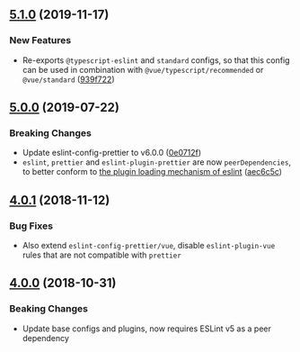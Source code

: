 <a name="5.1.0"></a>
## [5.1.0](https://github.com/vuejs/eslint-config-prettier/compare/v5.0.0...v5.1.0) (2019-11-17)


### New Features

* Re-exports `@typescript-eslint` and `standard` configs, so that this config can be used in combination with `@vue/typescript/recommended` or `@vue/standard` ([939f722](https://github.com/vuejs/eslint-config-prettier/commit/939f722))



<a name="5.0.0"></a>
## [5.0.0](https://github.com/vuejs/eslint-config-prettier/compare/4578703...v5.0.0) (2019-07-22)


### Breaking Changes

* Update eslint-config-prettier to v6.0.0 ([0e0712f](https://github.com/vuejs/eslint-config-prettier/commit/0e0712f))
* `eslint`, `prettier` and `eslint-plugin-prettier` are now `peerDependencies`, to better conform to [the plugin loading mechanism of eslint](https://github.com/eslint/eslint/issues/3458) ([aec6c5c](https://github.com/vuejs/eslint-config-prettier/commit/aec6c5c))



<a name="4.0.1"></a>
## [4.0.1](https://github.com/vuejs/eslint-config-prettier/compare/3bc2a3d...4578703) (2018-11-12)

### Bug Fixes

* Also extend `eslint-config-prettier/vue`, disable `eslint-plugin-vue` rules that are not compatible with `prettier`


<a name="4.0.0"></a>
## [4.0.0](https://github.com/vuejs/eslint-config-prettier/compare/15cf6d7...3bc2a3d) (2018-10-31)


### Beaking Changes

* Update base configs and plugins, now requires ESLint v5 as a peer dependency
